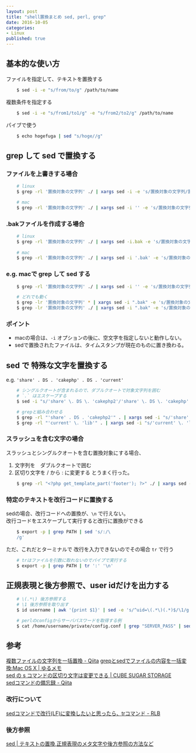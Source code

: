 ```yaml
---
layout: post
title: "shell置換まとめ sed, perl, grep"
date: 2016-10-05
categories: 
- Linux
published: true
---
```


## 基本的な使い方

ファイルを指定して、テキストを置換する

```sh
	$ sed -i -e "s/from/to/g" /path/to/name
```

複数条件を指定する

```sh
	$ sed -i -e "s/from1/to1/g" -e "s/from2/to2/g" /path/to/name
```

パイブで使う

```sh
	$ echo hogefuga | sed "s/hoge//g"
```



## grep して sed で置換する

### ファイルを上書きする場合

```sh
	# linux
	$ grep -rl '置換対象の文字列' ./ | xargs sed -i -e 's/置換対象の文字列/置換後の文字列/g'

	# mac
	$ grep -rl '置換対象の文字列' ./ | xargs sed -i '' -e 's/置換対象の文字列/置換後の文字列/g'
```

### .bakファイルを作成する場合

```sh
	# linux
	$ grep -rl '置換対象の文字列' ./ | xargs sed -i.bak -e 's/置換対象の文字列/置換後の文字列/g'
	
	# mac
	$ grep -rl '置換対象の文字列' ./ | xargs sed -i '.bak' -e 's/置換対象の文字列/置換後の文字列/g'
```

### e.g. macで grep して sed する

```sh
	$ grep -rl '置換対象の文字列' ./ | xargs sed -i '' -e 's/置換対象の文字列/置換後の文字列/g'

	# どれでも動く
	$ grep -lr '置換対象の文字列' * | xargs sed -i ".bak" -e 's/置換対象の文字列/置換後の文字列/g'
	$ grep -lr '置換対象の文字列' ./ | xargs sed -i ".bak" -e 's/置換対象の文字列/置換後の文字列/g'
```


### ポイント
- macの場合は、`-i` オプションの後に、空文字を指定しないと動作しない。
- sedで置換されたファイルは、タイムスタンプが現在のものに置き換わる。



## sed で 特殊な文字を置換する

e.g. `'share' . DS . 'cakephp' . DS . 'current'`

```sh
	# シングルクオートが含まれるので、ダブルクオートで対象文字列を囲む
	# `.` はエスケープする
	$ sed -i "s/'share' \. DS \. 'cakephp2'/'share' \. DS \. 'cakephp' \. DS \. 'current'/g" ./sandbox.com/contact/index.php

	# grepと組み合わせる
	$ grep -rl "'share' . DS . 'cakephp2'" . | xargs sed -i "s/'share' \. DS \. 'cakephp2'/'share' \. DS \. 'cakephp' \. DS \. 'current'/g"
	$ grep -rl "'current' \. 'lib'" . | xargs sed -i "s/'current' \. 'lib'/'current' \. DS \. 'lib'/g"
```



### スラッシュを含む文字の場合
スラッシュとシングルクオートを含む置換対象にする場合、
1. 文字列を　ダブルクオートで囲む
2. 区切り文字を / から : に変更する
とうまく行った。

```sh
	$ grep -rl "<?php get_template_part('footer'); ?>" ./ | xargs sed -i '' -e "s:<?php get_template_part('footer'); ?>:<?php require_once TEMPLATEPATH . '/inc/pages/footer.php'; ?>:g"
```


  
### 特定のテキストを改行コードに置換する

sedの場合、改行コードへの置換が、`\n` で行えない。  
改行コードをエスケープして実行すると改行に置換ができる  

```sh
	$ export -p | grep PATH | sed 's/:/\
	/g'
```

ただ、これだとターミナルで 改行を入力できないのでその場合 `tr` で行う

```sh
	# trはファイルを引数に取れないのでパイプで実行する
	$ export -p | grep PATH | tr ':' '\n'
```



## 正規表現と後方参照で、user idだけを出力する

```sh
	# \(.*\) 後方参照する
	# \1 後方参照を取り出す
	$ id username | awk '{print $1}' | sed -e 's/^uid=\(.*\)(.*)$/\1/g'
```

```sh
	# perlのconfigからサーバパスワードを取得する例
	$ cat /home/username/private/config.conf | grep "SERVER_PASS" | sed -e "s/\tSERVER_PASS => '\(.*\)',/\1/"
```


## 参考
[複数ファイルの文字列を一括置換 - Qiita](http://qiita.com/HayneRyo/items/f13f36b969d0ab029553)
[grepとsedでファイルの内容を一括変換:Mac OS X | ゆるメモ](http://notes.applifirst.jp/2014/06/09/43/)  
[sed の s コマンドの区切り文字は変更できる | CUBE SUGAR STORAGE](http://momijiame.tumblr.com/post/68363821454/sed-%E3%81%AE-s-%E3%82%B3%E3%83%9E%E3%83%B3%E3%83%89%E3%81%AE%E5%8C%BA%E5%88%87%E3%82%8A%E6%96%87%E5%AD%97%E3%81%AF%E5%A4%89%E6%9B%B4%E3%81%A7%E3%81%8D%E3%82%8B)　　
[sedコマンドの備忘録 - Qiita](http://qiita.com/takech9203/items/b96eff5773ce9d9cc9b3)

### 改行について  
[sedコマンドで改行(LF)に変換したいと思ったら、trコマンド - RLB](http://rksz.hateblo.jp/entry/2013/03/11/085556)  

### 後方参照
[sed | テキストの置換,正規表現のメタ文字や後方参照の方法など](http://bi.biopapyrus.net/linux/sed.html)  

